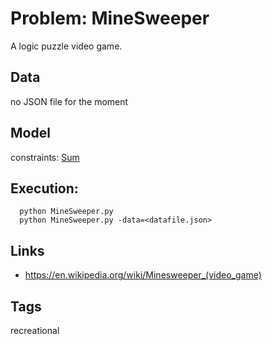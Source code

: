 # Problem: MineSweeper

A logic puzzle video game.

## Data
  no JSON file for the moment

## Model
  constraints: [Sum](https://pycsp.org/documentation/constraints/Sum)

## Execution:
```
  python MineSweeper.py
  python MineSweeper.py -data=<datafile.json>
```

## Links
 - https://en.wikipedia.org/wiki/Minesweeper_(video_game)

## Tags
  recreational
